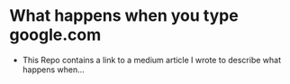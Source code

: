 # What happens when you type google.com
- This Repo contains a link to a medium article I wrote to describe what happens when...
